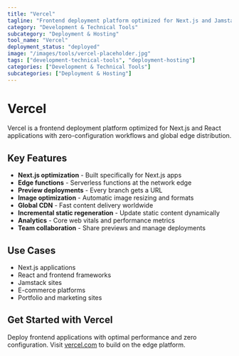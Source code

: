 ```yaml
---
title: "Vercel"
tagline: "Frontend deployment platform optimized for Next.js and Jamstack apps"
category: "Development & Technical Tools"
subcategory: "Deployment & Hosting"
tool_name: "Vercel"
deployment_status: "deployed"
image: "/images/tools/vercel-placeholder.jpg"
tags: ["development-technical-tools", "deployment-hosting"]
categories: ["Development & Technical Tools"]
subcategories: ["Deployment & Hosting"]
---
```


# Vercel

Vercel is a frontend deployment platform optimized for Next.js and React applications with zero-configuration workflows and global edge distribution.

## Key Features

- **Next.js optimization** - Built specifically for Next.js apps
- **Edge functions** - Serverless functions at the network edge
- **Preview deployments** - Every branch gets a URL
- **Image optimization** - Automatic image resizing and formats
- **Global CDN** - Fast content delivery worldwide
- **Incremental static regeneration** - Update static content dynamically
- **Analytics** - Core web vitals and performance metrics
- **Team collaboration** - Share previews and manage deployments

## Use Cases

- Next.js applications
- React and frontend frameworks
- Jamstack sites
- E-commerce platforms
- Portfolio and marketing sites

## Get Started with Vercel

Deploy frontend applications with optimal performance and zero configuration. Visit [vercel.com](https://vercel.com) to build on the edge platform.
